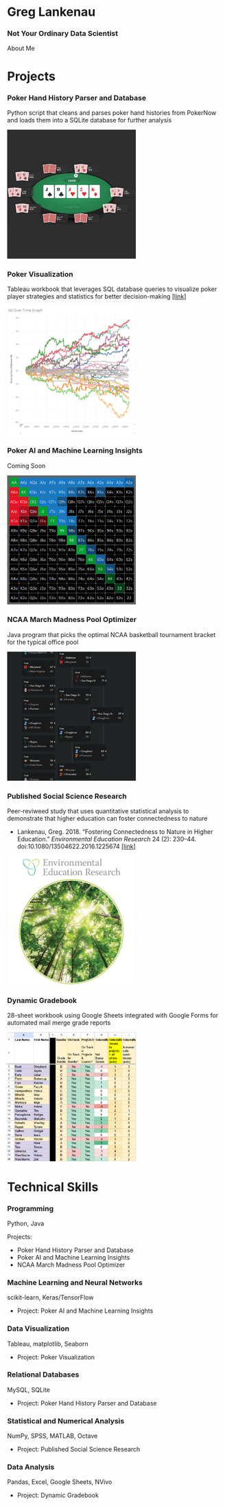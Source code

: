 # Greg Lankenau  
### Not Your Ordinary Data Scientist
About Me
# Projects
### Poker Hand History Parser and Database
Python script that cleans and parses poker hand histories from PokerNow and loads them into a SQLite database for further analysis  
  
<img src="images/poker.png" alt="Poker screenshot" width="300" height="300">
  
  
### Poker Visualization
Tableau workbook that leverages SQL database queries to visualize poker player strategies and statistics for better decision-making [[link]](https://public.tableau.com/app/profile/greg4796/viz/RebuyClub/WelcometotheRebuyClub)  

<img src="images/tableau-running.png" alt="Tableau screenshot" width="300" height="300">
  
  
### Poker AI and Machine Learning Insights
Coming Soon  

<img src="images/range.png" alt="Starting hands screenshot" width="300" height="300">
  
  
### NCAA March Madness Pool Optimizer
Java program that picks the optimal NCAA basketball tournament bracket for the typical office pool  

<img src="images/bracket-small.png" alt="NCAA bracket screenshot" width="300" height="300">
  
  
### Published Social Science Research
Peer-reviweed study that uses quantitative statistical analysis to demonstrate that higher education can foster connectedness to nature  
* Lankenau, Greg. 2018. “Fostering Connectedness to Nature in Higher Education.” *Environmental Education Research* 24 (2): 230–44. doi:10.1080/13504622.2016.1225674 [[link]](https://doi.org/10.1080/13504622.2016.1225674)

<img src="images/eer-journal.jpg" alt="Environmental Education Research journal cover" width="300" height="300">
  
  
### Dynamic Gradebook
28-sheet workbook using Google Sheets integrated with Google Forms for automated mail merge grade reports

<img src="images/gradebook.png" alt="Gradebook screenshot" width="300" height="300">
  
  
# Technical Skills
### Programming
Python, Java  
  
Projects:
* Poker Hand History Parser and Database
* Poker AI and Machine Learning Insights
* NCAA March Madness Pool Optimizer
  
### Machine Learning and Neural Networks
scikit-learn, Keras/TensorFlow  
* Project: Poker AI and Machine Learning Insights
  
### Data Visualization
Tableau, matplotlib, Seaborn  
* Project: Poker Visualization
  
### Relational Databases
MySQL, SQLite  
* Project: Poker Hand History Parser and Database
  
### Statistical and Numerical Analysis
NumPy, SPSS, MATLAB, Octave  
* Project: Published Social Science Research
  
### Data Analysis
Pandas, Excel, Google Sheets, NVivo  
* Project: Dynamic Gradebook
  
